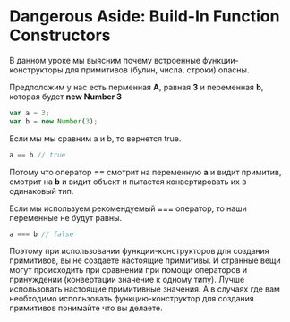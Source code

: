 # Dangerous Aside: Build-In Function Constructors

В данном уроке мы выясним почему встроенные функции-конструкторы для примитивов
(булин, числа, строки) опасны.

Предположим у нас есть перменная **A**, равная **3** и переменная **b**,
которая будет **new Number 3**

```javascript
var a = 3;
var b = new Number(3);
```

Если мы мы сравним a и b, то вернется true.

```javascript
a == b // true
```

Потому что оператор **==** смотрит на переменную **a** и видит примитив, смотрит на **b**
и видит объект и пытается конвертировать их в одинаковый тип. 

Если мы используем рекомендуемый **===** оператор, то наши переменные не будут равны. 

```javascript
a === b // false
```

Поэтому при использовании функции-конструкторов для создания примитивов, вы не создаете
настоящие примитивы. И странные вещи могут происходить при сравнении при помощи операторов
и принуждении (конвертации значение к одному типу). Лучше использовать настоящие примитивные
значения. А в случаях где вам необходимо использовать функцию-конструктор для создания примитивов
понимайте что вы делаете.
